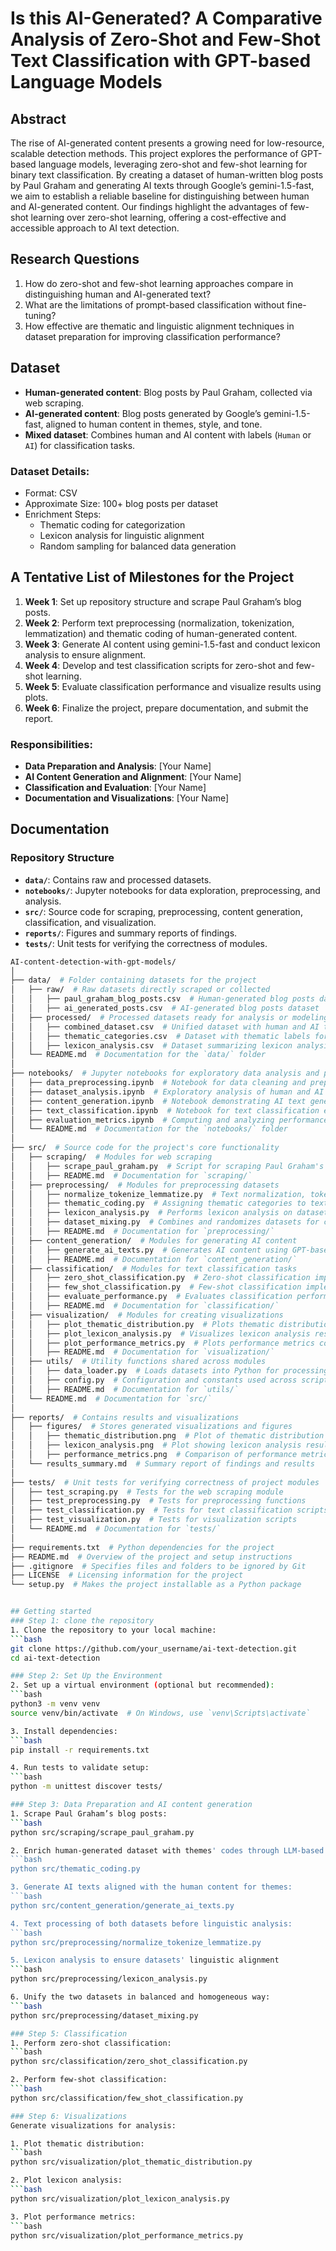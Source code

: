 # Is this AI-Generated? A Comparative Analysis of Zero-Shot and Few-Shot Text Classification with GPT-based Language Models

## Abstract
The rise of AI-generated content presents a growing need for low-resource, scalable detection methods. This project explores the performance of GPT-based language models, leveraging zero-shot and few-shot learning for binary text classification. By creating a dataset of human-written blog posts by Paul Graham and generating AI texts through Google’s gemini-1.5-fast, we aim to establish a reliable baseline for distinguishing between human and AI-generated content. Our findings highlight the advantages of few-shot learning over zero-shot learning, offering a cost-effective and accessible approach to AI text detection.

## Research Questions
1. How do zero-shot and few-shot learning approaches compare in distinguishing human and AI-generated text?
2. What are the limitations of prompt-based classification without fine-tuning?
3. How effective are thematic and linguistic alignment techniques in dataset preparation for improving classification performance?

## Dataset
- **Human-generated content**: Blog posts by Paul Graham, collected via web scraping.
- **AI-generated content**: Blog posts generated by Google’s gemini-1.5-fast, aligned to human content in themes, style, and tone.
- **Mixed dataset**: Combines human and AI content with labels (`Human` or `AI`) for classification tasks.
  
### Dataset Details:
- Format: CSV
- Approximate Size: 100+ blog posts per dataset
- Enrichment Steps:
  - Thematic coding for categorization
  - Lexicon analysis for linguistic alignment
  - Random sampling for balanced data generation

## A Tentative List of Milestones for the Project
1. **Week 1**: Set up repository structure and scrape Paul Graham’s blog posts.
2. **Week 2**: Perform text preprocessing (normalization, tokenization, lemmatization) and thematic coding of human-generated content.
3. **Week 3**: Generate AI content using gemini-1.5-fast and conduct lexicon analysis to ensure alignment.
4. **Week 4**: Develop and test classification scripts for zero-shot and few-shot learning.
5. **Week 5**: Evaluate classification performance and visualize results using plots.
6. **Week 6**: Finalize the project, prepare documentation, and submit the report.

### Responsibilities:
- **Data Preparation and Analysis**: [Your Name]
- **AI Content Generation and Alignment**: [Your Name]
- **Classification and Evaluation**: [Your Name]
- **Documentation and Visualizations**: [Your Name]

## Documentation
### Repository Structure
- **`data/`**: Contains raw and processed datasets.
- **`notebooks/`**: Jupyter notebooks for data exploration, preprocessing, and analysis.
- **`src/`**: Source code for scraping, preprocessing, content generation, classification, and visualization.
- **`reports/`**: Figures and summary reports of findings.
- **`tests/`**: Unit tests for verifying the correctness of modules.

```bash
AI-content-detection-with-gpt-models/
│
├── data/  # Folder containing datasets for the project
│   ├── raw/  # Raw datasets directly scraped or collected
│   │   ├── paul_graham_blog_posts.csv  # Human-generated blog posts dataset
│   │   ├── ai_generated_posts.csv  # AI-generated blog posts dataset
│   ├── processed/  # Processed datasets ready for analysis or modeling
│   │   ├── combined_dataset.csv  # Unified dataset with human and AI texts
│   │   ├── thematic_categories.csv  # Dataset with thematic labels for human content
│   │   ├── lexicon_analysis.csv  # Dataset summarizing lexicon analysis results
│   └── README.md  # Documentation for the `data/` folder
│
├── notebooks/  # Jupyter notebooks for exploratory data analysis and prototyping
│   ├── data_preprocessing.ipynb  # Notebook for data cleaning and preprocessing
│   ├── dataset_analysis.ipynb  # Exploratory analysis of human and AI datasets
│   ├── content_generation.ipynb  # Notebook demonstrating AI text generation
│   ├── text_classification.ipynb  # Notebook for text classification experiments
│   ├── evaluation_metrics.ipynb  # Computing and analyzing performance metrics
│   └── README.md  # Documentation for the `notebooks/` folder
│
├── src/  # Source code for the project's core functionality
│   ├── scraping/  # Modules for web scraping
│   │   ├── scrape_paul_graham.py  # Script for scraping Paul Graham's blog posts
│   │   ├── README.md  # Documentation for `scraping/`
│   ├── preprocessing/  # Modules for preprocessing datasets
│   │   ├── normalize_tokenize_lemmatize.py  # Text normalization, tokenization, lemmatization
│   │   ├── thematic_coding.py  # Assigning thematic categories to texts
│   │   ├── lexicon_analysis.py  # Performs lexicon analysis on datasets
│   │   ├── dataset_mixing.py  # Combines and randomizes datasets for classification
│   │   ├── README.md  # Documentation for `preprocessing/`
│   ├── content_generation/  # Modules for generating AI content
│   │   ├── generate_ai_texts.py  # Generates AI content using GPT-based models
│   │   ├── README.md  # Documentation for `content_generation/`
│   ├── classification/  # Modules for text classification tasks
│   │   ├── zero_shot_classification.py  # Zero-shot classification implementation
│   │   ├── few_shot_classification.py  # Few-shot classification implementation
│   │   ├── evaluate_performance.py  # Evaluates classification performance
│   │   ├── README.md  # Documentation for `classification/`
│   ├── visualization/  # Modules for creating visualizations
│   │   ├── plot_thematic_distribution.py  # Plots thematic distribution of datasets
│   │   ├── plot_lexicon_analysis.py  # Visualizes lexicon analysis results
│   │   ├── plot_performance_metrics.py  # Plots performance metrics comparison
│   │   ├── README.md  # Documentation for `visualization/`
│   ├── utils/  # Utility functions shared across modules
│   │   ├── data_loader.py  # Loads datasets into Python for processing
│   │   ├── config.py  # Configuration and constants used across scripts
│   │   ├── README.md  # Documentation for `utils/`
│   └── README.md  # Documentation for `src/`
│
├── reports/  # Contains results and visualizations
│   ├── figures/  # Stores generated visualizations and figures
│   │   ├── thematic_distribution.png  # Plot of thematic distribution
│   │   ├── lexicon_analysis.png  # Plot showing lexicon analysis results
│   │   ├── performance_metrics.png  # Comparison of performance metrics
│   └── results_summary.md  # Summary report of findings and results
│
├── tests/  # Unit tests for verifying correctness of project modules
│   ├── test_scraping.py  # Tests for the web scraping module
│   ├── test_preprocessing.py  # Tests for preprocessing functions
│   ├── test_classification.py  # Tests for text classification scripts
│   ├── test_visualization.py  # Tests for visualization scripts
│   └── README.md  # Documentation for `tests/`
│
├── requirements.txt  # Python dependencies for the project
├── README.md  # Overview of the project and setup instructions
├── .gitignore  # Specifies files and folders to be ignored by Git
├── LICENSE  # Licensing information for the project
└── setup.py  # Makes the project installable as a Python package


## Getting started
### Step 1: clone the repository
1. Clone the repository to your local machine:
```bash
git clone https://github.com/your_username/ai-text-detection.git
cd ai-text-detection

### Step 2: Set Up the Environment
2. Set up a virtual environment (optional but recommended):
```bash
python3 -m venv venv
source venv/bin/activate  # On Windows, use `venv\Scripts\activate`

3. Install dependencies:
```bash
pip install -r requirements.txt

4. Run tests to validate setup:
```bash
python -m unittest discover tests/

### Step 3: Data Preparation and AI content generation
1. Scrape Paul Graham’s blog posts:
```bash
python src/scraping/scrape_paul_graham.py

2. Enrich human-generated dataset with themes' codes through LLM-based thematic analysis:
```bash
python src/thematic_coding.py

3. Generate AI texts aligned with the human content for themes:
```bash
python src/content_generation/generate_ai_texts.py

4. Text processing of both datasets before linguistic analysis:
```bash
python src/preprocessing/normalize_tokenize_lemmatize.py

5. Lexicon analysis to ensure datasets' linguistic alignment
```bash
python src/preprocessing/lexicon_analysis.py

6. Unify the two datasets in balanced and homogeneous way:
```bash
python src/preprocessing/dataset_mixing.py

### Step 5: Classification
1. Perform zero-shot classification:
```bash
python src/classification/zero_shot_classification.py

2. Perform few-shot classification:
```bash
python src/classification/few_shot_classification.py

### Step 6: Visualizations
Generate visualizations for analysis:

1. Plot thematic distribution:
```bash
python src/visualization/plot_thematic_distribution.py

2. Plot lexicon analysis:
```bash
python src/visualization/plot_lexicon_analysis.py

3. Plot performance metrics:
```bash
python src/visualization/plot_performance_metrics.py
